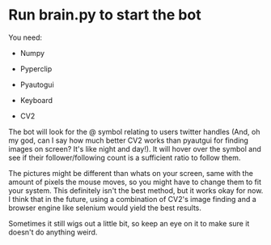 # Run brain.py to start the bot

You need:

- Numpy

- Pyperclip

- Pyautogui

- Keyboard

- CV2

The bot will look for the @ symbol relating to users twitter handles (And, oh my god, can I say how much better CV2 works than pyautgui for finding images on screen? It's like night and day!). It will hover over the symbol and see if their follower/following count is a sufficient ratio to follow them.

The pictures might be different than whats on your screen, same with the amount of pixels the mouse moves, so you might have to change them to fit your system. This definitely isn't the best method, but it works okay for now. I think that in the future, using a combination of CV2's image finding and a browser engine like selenium would yield the best results.

Sometimes it still wigs out a little bit, so keep an eye on it to make sure it doesn't do anything weird.


